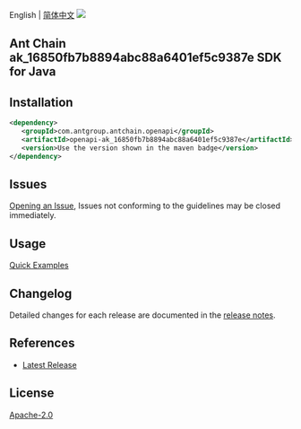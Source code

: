 English | [简体中文](README-CN.md)
![](https://aliyunsdk-pages.alicdn.com/icons/AlibabaCloud.svg)

## Ant Chain ak_16850fb7b8894abc88a6401ef5c9387e SDK for Java

## Installation

```xml
<dependency>
   <groupId>com.antgroup.antchain.openapi</groupId>
   <artifactId>openapi-ak_16850fb7b8894abc88a6401ef5c9387e</artifactId>
   <version>Use the version shown in the maven badge</version>
</dependency>
```

## Issues
[Opening an Issue](https://github.com/alipay/antchain-openapi-prod-sdk/issues/new), Issues not conforming to the guidelines may be closed immediately.

## Usage
[Quick Examples](https://github.com/alipay/antchain-openapi-prod-sdk/blob/master/docs/0-Examples-EN.md#quick-examples)

## Changelog
Detailed changes for each release are documented in the [release notes](./ChangeLog.txt).

## References
* [Latest Release](https://github.com/alipay/antchain-openapi-prod-sdk/)

## License
[Apache-2.0](http://www.apache.org/licenses/LICENSE-2.0)
